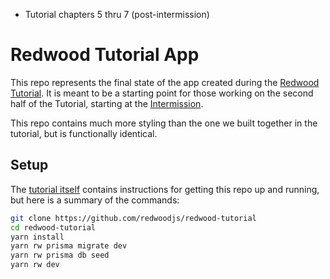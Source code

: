 * Tutorial chapters 5 thru 7 (post-intermission)

# Redwood Tutorial App

This repo represents the final state of the app created during the [Redwood Tutorial](https://redwoodjs.com/tutorial).
It is meant to be a starting point for those working on the second half of the Tutorial, starting at the [Intermission](https://redwoodjs.com/docs/tutorial/intermission).

This repo contains much more styling than the one we built together in the tutorial, but is functionally identical.

## Setup

The [tutorial itself](https://redwoodjs.com/docs/tutorial/chapter1/prerequisites) contains instructions for getting this repo up and running, but here is a summary of the commands:

```bash
git clone https://github.com/redwoodjs/redwood-tutorial
cd redwood-tutorial
yarn install
yarn rw prisma migrate dev
yarn rw prisma db seed
yarn rw dev
```

